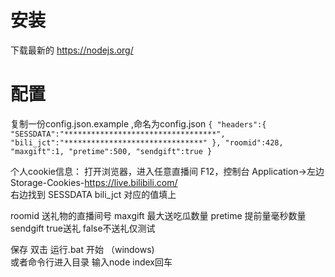 # 安装
下载最新的
https://nodejs.org/




# 配置

复制一份config.json.example ,命名为config.json
`
{
    "headers":{
        "SESSDATA":"**********************************",
        "bili_jct":"*******************************"
    },
    "roomid":428,
    "maxgift":1,
    "pretime":500,
    "sendgift":true
}
`

个人cookie信息：
打开浏览器，进入任意直播间
F12，控制台 Application->左边Storage-Cookies-https://live.bilibili.com/  
右边找到 SESSDATA  bili_jct 对应的值填上

roomid 送礼物的直播间号
maxgift 最大送吃瓜数量
pretime 提前量毫秒数量
sendgift  true送礼 false不送礼仅测试

保存
双击 运行.bat 开始 （windows)  
或者命令行进入目录 输入node index回车